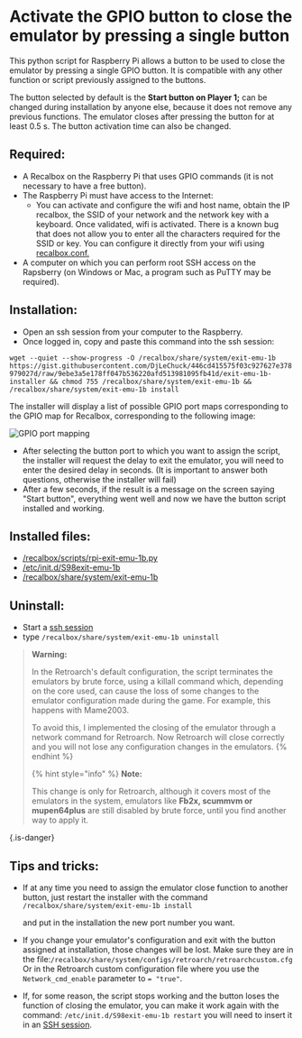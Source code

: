 # Activate the GPIO button to close the emulator by pressing a single button

This python script for Raspberry Pi allows a button to be used to close the emulator by pressing a single GPIO button. It is compatible with any other function or script previously assigned to the buttons.

The button selected by default is the **Start button on Player 1;** can be changed during installation by anyone else, because it does not remove any previous functions. The emulator closes after pressing the button for at least 0.5 s. The button activation time can also be changed.

## Required:

* A Recalbox on the Raspberry Pi that uses GPIO commands \(it is not necessary to have a free button\).
* The Raspberry Pi must have access to the Internet:
  * You can activate and configure the wifi and host name, obtain the IP recalbox, the SSID of your network and the network key with a keyboard. Once validated, wifi is activated. There is a known bug that does not allow you to enter all the characters required for the SSID or key. You can configure it directly from your wifi using [recalbox.conf.](/basic-manual/getting-started/the-recalbox.conf-file)
* A computer on which you can perform root SSH access on the Rapsberry \(on Windows or Mac, a program such as PuTTY may be required\).

## Installation:

* Open an ssh session from your computer to the Raspberry.
* Once logged in, copy and paste this command into the ssh session:

`wget --quiet --show-progress -O /recalbox/share/system/exit-emu-1b https://gist.githubusercontent.com/DjLeChuck/446cd415575f03c927627e378979027d/raw/9ebe3a5e178ff047b536220afd513981095fb41d/exit-emu-1b-installer && chmod 755 /recalbox/share/system/exit-emu-1b && /recalbox/share/system/exit-emu-1b install`

The installer will display a list of possible GPIO port maps corresponding to the GPIO map for Recalbox, corresponding to the following image:

![GPIO port mapping](https://gblobscdn.gitbook.com/assets%2F-LdKTX4ollh_G72-pO8z%2F-M1pg9d9WjOYChpb5hus%2F-M1pzARovpy60-nqM0ZG%2FgaU6t.png?alt=media&token=89aed639-da21-4c6c-afe6-590fe47e423e)

* After selecting the button port to which you want to assign the script, the installer will request the delay to exit the emulator, you will need to enter the desired delay in seconds. \(It is important to answer both questions, otherwise the installer will fail\)
* After a few seconds, if the result is a message on the screen saying "Start button", everything went well and now we have the button script installed and working.

## Installed files:

* [/recalbox/scripts/rpi-exit-emu-1b.py](https://gist.github.com/DjLeChuck/445ce3d37f41f12d5bf8cb9482db4027)
* [/etc/init.d/S98exit-emu-1b](https://gist.github.com/DjLeChuck/5f798b0d4af4071a92111bf61703aeb1)
* [/recalbox/share/system/exit-emu-1b](https://gist.github.com/DjLeChuck/446cd415575f03c927627e378979027d)

## Uninstall:

* Start a [ssh session](https://recalbox.gitbook.io/tutorials/access/root-access-via-terminal)
* type `/recalbox/share/system/exit-emu-1b uninstall`


>**Warning:**
>
>In the Retroarch's default configuration, the script terminates the emulators by brute force, using a killall command which, depending on the core used, can cause the loss of some changes to the emulator configuration made during the game. For example, this happens with Mame2003.
>
>To avoid this, I implemented the closing of the emulator through a network command for Retroarch. Now Retroarch will close correctly and you will not lose any configuration changes in the emulators.
>{% endhint %}
>
>{% hint style="info" %}
>**Note:**
>
>This change is only for Retroarch, although it covers most of the emulators in the system, emulators like **Fb2x, scummvm or mupen64plus** are still disabled by brute force, until you find another way to apply it.
>
{.is-danger}

## Tips and tricks:

* If at any time you need to assign the emulator close function to another button, just restart the installer with the command `/recalbox/share/system/exit-emu-1b install`

  and put in the installation the new port number you want.

* If you change your emulator's configuration and exit with the button assigned at installation, those changes will be lost. Make sure they are in the file:`/recalbox/share/system/configs/retroarch/retroarchcustom.cfg` Or in the Retroarch custom configuration file where you use the `Network_cmd_enable` parameter to `= "true"`.
* If, for some reason, the script stops working and the button loses the function of closing the emulator, you can make it work again with the command: `/etc/init.d/S98exit-emu-1b restart` you will need to insert it in an [SSH session](https://recalbox.gitbook.io/tutorials/access/root-access-via-terminal).

